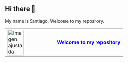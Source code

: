 ## Hi there 👋  
My name is Santiago, Welcome to my repository.

<table>
  <tr>
    <td>
      <img src="https://github.com/user-attachments/assets/76b9a5e2-d619-4e5f-aa48-e97259ad80dc" alt="Imagen ajustada" width="60%">
    </td>
    <td>
      <span style="color:blue; font-weight:bold;">Welcome to my repository</span>
    </td>
  </tr>
</table>

<!--
**SantiagoCodeMaster/SantiagoCodeMaster** is a ✨ _special_ ✨ repository because its `README.md` (this file) appears on your GitHub profile.

Here are some ideas to get you started:

- 🔭 I’m currently working on ...
- 🌱 I’m currently learning ...
- 👯 I’m looking to collaborate on ...
- 🤔 I’m looking for help with ...
- 💬 Ask me about ...
- 📫 How to reach me: ...
- 😄 Pronouns: ...
- ⚡ Fun fact: ...
-->
